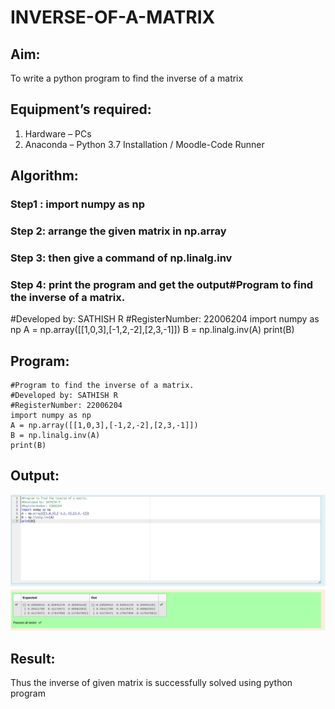 # INVERSE-OF-A-MATRIX
## Aim:
To write a python program to find the inverse of a matrix
## Equipment’s required:
1. 	Hardware – PCs
2. 	Anaconda – Python 3.7 Installation / Moodle-Code Runner
## Algorithm:
### Step1 : import numpy as np

### Step 2: arrange the given matrix in np.array

### Step 3: then give a command of np.linalg.inv

### Step 4: print the program and get the output#Program to find the inverse of a matrix.
#Developed by: SATHISH R
#RegisterNumber: 22006204
import numpy as np
A = np.array([[1,0,3],[-1,2,-2],[2,3,-1]])
B = np.linalg.inv(A)
print(B)

## Program:
```
#Program to find the inverse of a matrix.
#Developed by: SATHISH R
#RegisterNumber: 22006204
import numpy as np
A = np.array([[1,0,3],[-1,2,-2],[2,3,-1]])
B = np.linalg.inv(A)
print(B)
```
## Output:
![Output](./inverseofamatrix.png)
## Result:
Thus the inverse of given matrix is successfully solved using python program

